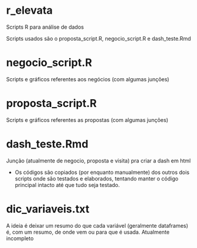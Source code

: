 # r_elevata
Scripts R para análise de dados

Scripts usados são o proposta_script.R, negocio_script.R e dash_teste.Rmd

# negocio_script.R
Scripts e gráficos referentes aos negócios (com algumas junções)

# proposta_script.R
Scripts e gráficos referentes as propostas (com algumas junções)

# dash_teste.Rmd
Junção (atualmente de negocio, proposta e visita) pra criar a dash em html
  - Os códigos são copiados (por enquanto manualmente) dos outros dois scripts onde são testados e elaborados, tentando manter o código principal intacto até que tudo seja testado. 

# dic_variaveis.txt
A ideia é deixar um resumo do que cada variável (geralmente dataframes) é, com um resumo, de onde vem ou para que é usada.
Atualmente incompleto
